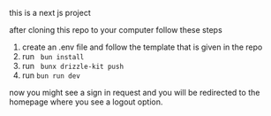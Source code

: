 this is a next js project

after cloning this repo to your computer follow these steps

1. create an .env file and follow the template that is given in the repo
2. run  ``` bun install```
3. run ``` bunx drizzle-kit push```
4. run ``` bun run dev ```


now you might see a sign in request and you will be redirected to the homepage where you see a logout option.
